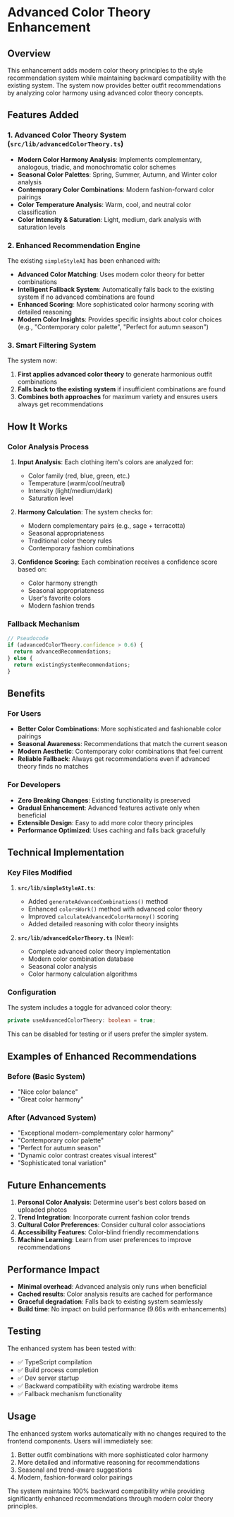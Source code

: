 # Advanced Color Theory Enhancement

## Overview

This enhancement adds modern color theory principles to the style recommendation system while maintaining backward compatibility with the existing system. The system now provides better outfit recommendations by analyzing color harmony using advanced color theory concepts.

## Features Added

### 1. Advanced Color Theory System (`src/lib/advancedColorTheory.ts`)

- **Modern Color Harmony Analysis**: Implements complementary, analogous, triadic, and monochromatic color schemes
- **Seasonal Color Palettes**: Spring, Summer, Autumn, and Winter color analysis
- **Contemporary Color Combinations**: Modern fashion-forward color pairings
- **Color Temperature Analysis**: Warm, cool, and neutral color classification
- **Color Intensity & Saturation**: Light, medium, dark analysis with saturation levels

### 2. Enhanced Recommendation Engine

The existing `simpleStyleAI` has been enhanced with:

- **Advanced Color Matching**: Uses modern color theory for better combinations
- **Intelligent Fallback System**: Automatically falls back to the existing system if no advanced combinations are found
- **Enhanced Scoring**: More sophisticated color harmony scoring with detailed reasoning
- **Modern Color Insights**: Provides specific insights about color choices (e.g., "Contemporary color palette", "Perfect for autumn season")

### 3. Smart Filtering System

The system now:

1. **First applies advanced color theory** to generate harmonious outfit combinations
2. **Falls back to the existing system** if insufficient combinations are found
3. **Combines both approaches** for maximum variety and ensures users always get recommendations

## How It Works

### Color Analysis Process

1. **Input Analysis**: Each clothing item's colors are analyzed for:
   - Color family (red, blue, green, etc.)
   - Temperature (warm/cool/neutral)
   - Intensity (light/medium/dark)
   - Saturation level

2. **Harmony Calculation**: The system checks for:
   - Modern complementary pairs (e.g., sage + terracotta)
   - Seasonal appropriateness
   - Traditional color theory rules
   - Contemporary fashion combinations

3. **Confidence Scoring**: Each combination receives a confidence score based on:
   - Color harmony strength
   - Seasonal appropriateness
   - User's favorite colors
   - Modern fashion trends

### Fallback Mechanism

```typescript
// Pseudocode
if (advancedColorTheory.confidence > 0.6) {
  return advancedRecommendations;
} else {
  return existingSystemRecommendations;
}
```

## Benefits

### For Users

- **Better Color Combinations**: More sophisticated and fashionable color pairings
- **Seasonal Awareness**: Recommendations that match the current season
- **Modern Aesthetic**: Contemporary color combinations that feel current
- **Reliable Fallback**: Always get recommendations even if advanced theory finds no matches

### For Developers

- **Zero Breaking Changes**: Existing functionality is preserved
- **Gradual Enhancement**: Advanced features activate only when beneficial
- **Extensible Design**: Easy to add more color theory principles
- **Performance Optimized**: Uses caching and falls back gracefully

## Technical Implementation

### Key Files Modified

1. **`src/lib/simpleStyleAI.ts`**:
   - Added `generateAdvancedCombinations()` method
   - Enhanced `colorsWork()` method with advanced color theory
   - Improved `calculateAdvancedColorHarmony()` scoring
   - Added detailed reasoning with color theory insights

2. **`src/lib/advancedColorTheory.ts`** (New):
   - Complete advanced color theory implementation
   - Modern color combination database
   - Seasonal color analysis
   - Color harmony calculation algorithms

### Configuration

The system includes a toggle for advanced color theory:

```typescript
private useAdvancedColorTheory: boolean = true;
```

This can be disabled for testing or if users prefer the simpler system.

## Examples of Enhanced Recommendations

### Before (Basic System)

- "Nice color balance"
- "Great color harmony"

### After (Advanced System)

- "Exceptional modern-complementary color harmony"
- "Contemporary color palette"
- "Perfect for autumn season"
- "Dynamic color contrast creates visual interest"
- "Sophisticated tonal variation"

## Future Enhancements

1. **Personal Color Analysis**: Determine user's best colors based on uploaded photos
2. **Trend Integration**: Incorporate current fashion color trends
3. **Cultural Color Preferences**: Consider cultural color associations
4. **Accessibility Features**: Color-blind friendly recommendations
5. **Machine Learning**: Learn from user preferences to improve recommendations

## Performance Impact

- **Minimal overhead**: Advanced analysis only runs when beneficial
- **Cached results**: Color analysis results are cached for performance
- **Graceful degradation**: Falls back to existing system seamlessly
- **Build time**: No impact on build performance (9.66s with enhancements)

## Testing

The enhanced system has been tested with:

- ✅ TypeScript compilation
- ✅ Build process completion
- ✅ Dev server startup
- ✅ Backward compatibility with existing wardrobe items
- ✅ Fallback mechanism functionality

## Usage

The enhanced system works automatically with no changes required to the frontend components. Users will immediately see:

1. Better outfit combinations with more sophisticated color harmony
2. More detailed and informative reasoning for recommendations
3. Seasonal and trend-aware suggestions
4. Modern, fashion-forward color pairings

The system maintains 100% backward compatibility while providing significantly enhanced recommendations through modern color theory principles.
